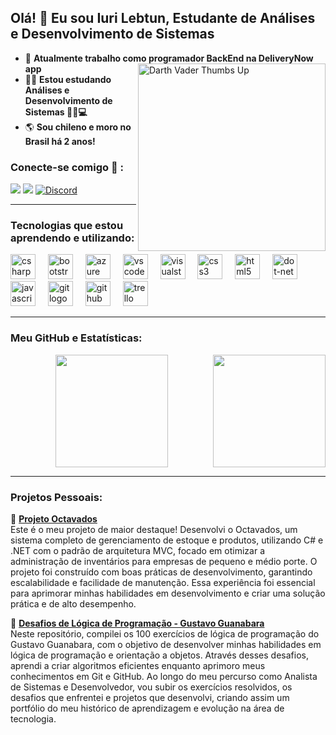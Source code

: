 ## Olá! 👋 Eu sou Iuri Lebtun, Estudante de Análises e Desenvolvimento de Sistemas

- 🔭 **Atualmente trabalho como programador BackEnd na <a href="https://dn.app.br/" style="text-decoration: none;">DeliveryNow app</a>** <img align="right" src="https://media1.tenor.com/m/GfSX-u7VGM4AAAAd/coding.gif" alt="Darth Vader Thumbs Up" width="300">
- 👨‍🎓 **Estou estudando Análises e Desenvolvimento de Sistemas 👨‍💻💻**
- 🌎 **Sou chileno e moro no Brasil há 2 anos!**


### Conecte-se comigo 📲 :
<div> 
  <a href="mailto:lebtuniuri@gmail.com"><img src="https://img.shields.io/badge/-Gmail-%23D14836?style=for-the-badge&logo=gmail&logoColor=white" target="_blank"></a>
  <a href="https://www.linkedin.com/in/iuri-lebtun-24b947114/" target="_blank"><img src="https://img.shields.io/badge/-LinkedIn-%230077B5?style=for-the-badge&logo=linkedin&logoColor=white" target="_blank"></a> 
  <a href="https://discord.com/users/devpool123iuril" target="_blank" style="margin-right: 15px;"><img src="https://img.shields.io/badge/-Discord-%237291D4?style=for-the-badge&logo=discord&logoColor=white" alt="Discord" /></a>
</div>

---

### Tecnologias que estou aprendendo e utilizando:

<div align="left">
  <img src="https://cdn.jsdelivr.net/gh/devicons/devicon/icons/csharp/csharp-original.svg" height="40" alt="csharp logo"  />
  <img width="12" />
  <img src="https://cdn.jsdelivr.net/gh/devicons/devicon/icons/bootstrap/bootstrap-original.svg" height="40" alt="bootstrap logo"  />
  <img width="12" />
  <img src="https://cdn.jsdelivr.net/gh/devicons/devicon/icons/azure/azure-original.svg" height="40" alt="azure logo"  />
  <img width="12" />
  <img src="https://cdn.jsdelivr.net/gh/devicons/devicon/icons/vscode/vscode-original.svg" height="40" alt="vscode logo"  />
  <img width="12" />
  <img src="https://cdn.jsdelivr.net/gh/devicons/devicon/icons/visualstudio/visualstudio-plain.svg" height="40" alt="visualstudio logo"  />
  <img width="12" />
  <img src="https://cdn.jsdelivr.net/gh/devicons/devicon/icons/css3/css3-original.svg" height="40" alt="css3 logo"  />
  <img width="12" />
  <img src="https://cdn.jsdelivr.net/gh/devicons/devicon/icons/html5/html5-original.svg" height="40" alt="html5 logo"  />
  <img width="12" />
  <img src="https://skillicons.dev/icons?i=dotnet" height="40" alt="dot-net logo"  />
  <img width="12" />
  <img src="https://cdn.jsdelivr.net/gh/devicons/devicon/icons/javascript/javascript-original.svg" height="40" alt="javascript logo"  />
  <img width="12" />
  <img src="https://cdn.jsdelivr.net/gh/devicons/devicon/icons/git/git-original.svg" height="40" alt="git logo"  />
  <img width="12" />
  <img src="https://skillicons.dev/icons?i=github" height="40" alt="github logo"  />
  <img width="12" />
  <img src="https://cdn.jsdelivr.net/gh/devicons/devicon/icons/trello/trello-plain.svg" height="40" alt="trello logo"  />
</div>

---

### Meu GitHub e Estatísticas:

<div style="display: flex; justify-content: space-between; gap: 10px;">
    <a href="https://github.com/IuriLebtunS"></a>
    <img height="180em" src="https://github-readme-stats.vercel.app/api?username=iurilebtuns&show_icons=true&theme=dracula&include_all_commits=true&count_private=true"/>
    <img height="180em" src="https://github-readme-stats.vercel.app/api/top-langs/?username=iurilebtuns&layout=compact&langs_count=7&theme=dracula"/>
</div>

---

### Projetos Pessoais:

🚀 **[Projeto Octavados](https://github.com/IuriLebtunS/Octavados)**  
Este é o meu projeto de maior destaque! Desenvolvi o Octavados, um sistema completo de gerenciamento de estoque e produtos, utilizando C# e .NET com o padrão de arquitetura MVC, focado em otimizar a administração de inventários para empresas de pequeno e médio porte. O projeto foi construído com boas práticas de desenvolvimento, garantindo escalabilidade e facilidade de manutenção. Essa experiência foi essencial para aprimorar minhas habilidades em desenvolvimento e criar uma solução prática e de alto desempenho.

🚀 **[Desafios de Lógica de Programação - Gustavo Guanabara](https://github.com/IuriLebtunS/Portafolio1)**  
Neste repositório, compilei os 100 exercícios de lógica de programação do Gustavo Guanabara, com o objetivo de desenvolver minhas habilidades em lógica de programação e orientação a objetos. Através desses desafios, aprendi a criar algoritmos eficientes enquanto aprimoro meus conhecimentos em Git e GitHub. Ao longo do meu percurso como Analista de Sistemas e Desenvolvedor, vou subir os exercícios resolvidos, os desafios que enfrentei e projetos que desenvolvi, criando assim um portfólio do meu histórico de aprendizagem e evolução na área de tecnologia.
